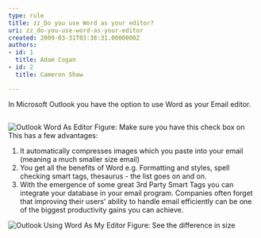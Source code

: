 ```yaml
---
type: rule
title: zz_Do you use Word as your editor?
uri: zz_do-you-use-word-as-your-editor
created: 2009-03-31T03:38:31.0000000Z
authors:
- id: 1
  title: Adam Cogan
- id: 2
  title: Cameron Shaw

---
```


 In Microsoft Outlook you have the option to use Word as your Email editor.  
## 
![Outlook Word As Editor](/PublishingImages/OutlookWordAsEditor.gif) Figure: Make sure you have this check box on 
This has a few advantages:

1. It automatically compresses images which you paste into your email (meaning a much smaller size email)
2. You get all the benefits of Word e.g. Formatting and styles, spell checking smart tags, thesaurus - the list goes on and on.
3. With the emergence of some great 3rd Party Smart Tags you can integrate your database in your email program. Companies often forget that improving their users' ability to handle email efficiently can be one of the biggest productivity gains you can achieve.

![Outlook Using Word As My Editor](/PublishingImages/OutlookUsingWordAsMyEditor.gif) Figure: See the difference in size
